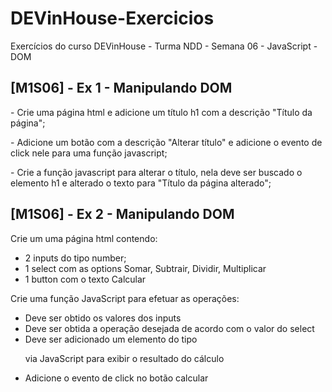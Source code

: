 # DEVinHouse-Exercicios
 Exercícios do curso DEVinHouse - Turma NDD - Semana 06 - JavaScript - DOM

<h2>[M1S06] - Ex 1 - Manipulando DOM</h2>
<p>- Crie uma página html e adicione um título h1 com a descrição "Título da página";</p>
<p>- Adicione um botão com a descrição "Alterar título" e adicione o evento de click nele para uma função javascript;</p>
<p>- Crie a função javascript para alterar o título, nela deve ser buscado o elemento h1 e alterado o texto para "Título da página alterado";</p>

<h2>[M1S06] - Ex 2 - Manipulando DOM</h2>
<p>Crie um uma página html contendo:</p>
<ul>
    <li>2 inputs do tipo number;</li>
    <li>1 select com as options Somar, Subtrair, Dividir, Multiplicar</li>
    <li>1 button com o texto Calcular</li>
</ul>
<p>Crie uma função JavaScript para efetuar as operações:</p>
<ul>
    <li>Deve ser obtido os valores dos inputs</li>
    <li>Deve ser obtida a operação desejada de acordo com o valor do select</li>
    <li>Deve ser adicionado um elemento do tipo <p> via JavaScript para exibir o resultado do cálculo</li>
    <li>Adicione o evento de click no botão calcular</li>
</ul>






